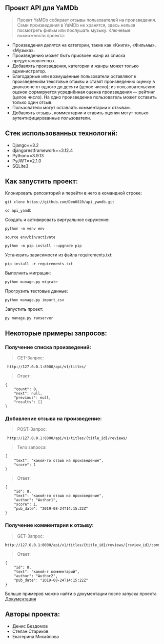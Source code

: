 ## Проект API для YaMDb

> Проект YaMDb собирает отзывы пользователей на произведения. Сами произведения в YaMDb не хранятся, здесь нельзя посмотреть фильм или послушать музыку.
Ключевые возможности проекта:
* Произведения делятся на категории, такие как «Книги», «Фильмы», «Музыка». 
* Произведению может быть присвоен жанр из списка предустановленных.
* Добавлять произведения, категории и жанры может только администратор.
* Благодарные или возмущённые пользователи оставляют к произведениям текстовые отзывы и ставят произведению оценку в диапазоне от одного до десяти (целое число); из пользовательских оценок формируется усреднённая оценка произведения — рейтинг (целое число). На одно произведение пользователь может оставить только один отзыв.
* Пользователи могут оставлять комментарии к отзывам.
* Добавлять отзывы, комментарии и ставить оценки могут только аутентифицированные пользователи.

## Стек использованных технологий:
* Django==3.2
* djangorestframework==3.12.4
* Python==3.9.13
* PyJWT==2.1.0
* SQLite3

## Как запустить проект:

Клонировать репозиторий и перейти в него в командной строке:

```
git clone https://github.com/Den0820/api_yamdb.git
```

```
cd api_yamdb
```

Cоздать и активировать виртуальное окружение:

```
python -m venv env
```

```
source env/bin/activate
```

```
python -m pip install --upgrade pip
```

Установить зависимости из файла requirements.txt:

```
pip install -r requirements.txt
```

Выполнить миграции:

```
python manage.py migrate
```

Прогрузить тестовые данные:
```
python manage.py import_csv
```

Запустить проект:
```
py manage.py runserver
```

## Некоторые примеры запросов:

### Получение списка произведений:
> GET-Запрос:
```
 http://127.0.0.1:8000/api/v1/titles/
```
> Ответ:
```
{
    "count": 0,
    "next": null,
    "previous": null,
    "results": []
}
```
### Добавление отзыва на произведение:
> POST-Запрос:
```
 http://127.0.0.1:8000/api/v1/titles/{title_id}/reviews/
```
> Тело запроса:
```
{
    "text": "какой-то отзыв на произведение",
    "score": 1
}
```

> Ответ:
```
{
    "id": 0,
    "text": "какой-то отзыв на произведение",
    "author": "Author1",
    "score": 1,
    "pub_date": "2019-08-24T14:15:22Z"
}
```

### Получение комментария к отзыву:
> GET-Запрос:
```
http://127.0.0.1:8000/api/v1/titles/{title_id}/reviews/{review_id}/comments/{comment_id}/
```

> Ответ:
```
{
    "id": 0,
    "text": "какой-т комментарий",
    "author": "Author2",
    "pub_date": "2019-08-24T14:15:22Z"
}
```

Больше примеров можно найти в документации после запуска проекта
[Документация](http://127.0.0.1:8000/redoc/)

## Авторы проекта: 
* Денис Бездомов
* Степан Стариков
* Екатерина Михайлова
